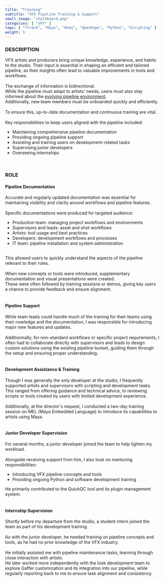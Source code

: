 ```yaml
---
title: "Training"
subtitle: "VFX Pipeline Training & Support"
small_image: "chalkboard.png"
categories: [ "VFX" ]
tags: [ "ftrack", "Maya", "Nuke", "OpenPype", "Python", "Scripting" ]
weight: 9
---
```


<h3>DESCRIPTION</h3>

VFX artists and producers bring unique knowledge, experience, and habits to the studio.
Their input is essential in shaping an efficient and tailored pipeline, as their insights often lead to valuable improvements in tools and workflows.<br>
<br>
The exchange of information is bidirectional.<br>
While the pipeline must adapt to artists' needs, users must also stay informed about the <a href="pro/badclay/pipeline_mgt">evolving pipeline environment</a>.<br>
Additionally, new team members must be onboarded quickly and efficiently.<br>
<br>
To ensure this, up-to-date documentation and continuous training are vital.<br>
<br>
Key responsibilities to keep users aligned with the pipeline included:
<ul>
<li>Maintaining comprehensive pipeline documentation</li>
<li>Providing ongoing pipeline support</li>
<li>Assisting and training users on development-related tasks</li>
<li>Supervising junior developers</li>
<li>Overseeing internships</li>
</ul>
<br>

<h3>ROLE</h3>

<h4>Pipeline Documentation</h4>
Accurate and regularly updated documentation was essential for maintaining visibility and clarity around workflows and pipeline features.<br>
<br>
Specific documentations were produced for targeted audience:
<ul>
<li>Production team: managing project workflows and environments</li>
<li>Supervisors and leads: asset and shot workflows</li>
<li>Artists: tool usage and best practices</li>
<li>Developers: development workflows and processes</li>
<li>IT team: pipeline installation and system administration</li>
</ul>
<br>
This allowed users to quickly understand the aspects of the pipeline relevant to their roles.<br>
<br>
When new concepts or tools were introduced, supplementary documentation and visual presentations were created.<br>
These were often followed by training sessions or demos, giving key users a chance to provide feedback and ensure alignment.<br>
<br>

<h4>Pipeline Support</h4>
While team leads could handle much of the training for their teams using their nowledge and the documentation, I was responsible for introducing major new features and updates.<br>
<br>
Additionnally, for non-standard workflows or specific project requirements, I often had to collaborate directly with supervisors and leads to design custom solutions using the existing pipeline toolset, guiding them through the setup and ensuring proper understanding.<br>
<br>

<h4>Development Assistance & Training</h4>
Though I was generally the only developer at the studio, I frequently supported artists and supervisors with scripting and development tasks.<br>
This ranged from offering guidance and technical advice, to reviewing scripts or tools created by users with limited development experience.<br>
<br>
Additionally, at the director's request, I conducted a two-day training session on MEL (Maya Embedded Language) to introduce its capabilities to artists using Maya.<br>
<br>

<h4>Junior Developer Supervision</h4>
For several months, a junior developer joined the team to help lighten my workload.<br>
<br>
Alongside receiving support from him, I also took on mentoring responsibilities:
<ul>
<li>Introducing VFX pipeline concepts and tools</li>
<li>Providing ongoing Python and software development training</li>
</ul>

He primarily contributed to the QuickQC tool and its plugin management system.<br>
<br>

<h4>Internship Supervision</h4>
Shortly before my departure from the studio, a student intern joined the team as part of his development training.<br>
<br>
As with the junior developer, he needed training on pipeline concepts and tools, as he had no prior knowledge of the VFX industry.<br>
<br>
He initially assisted me with pipeline maintenance tasks, learning through close interaction with artists.<br>
He later worked more independently with the look development team to explore Gaffer customization and its integration into our pipeline, while regularly reporting back to me to ensure task alignment and consistency.<br>
